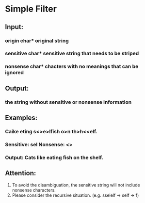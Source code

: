 # Simple Filter

## Input:

### origin char* original string
### sensitive char* sensitive string that needs to be striped
### nonsense char* chacters with no meanings that can be ignored

## Output:

### the string without sensitive or nonsense information

## Examples:

### Ca<ts l>ike e<a>ting s<>e>lfish o>n th<e s>>h<<elf.
### Sensitive: sel Nonsense: <>
### Output: Cats like eating fish on the shelf.

## Attention:
1. To avoid the disambiguation, the sensitive string will not include nonsense characters.
2. Please consider the recursive situation. (e.g. sselelf -> self -> f)